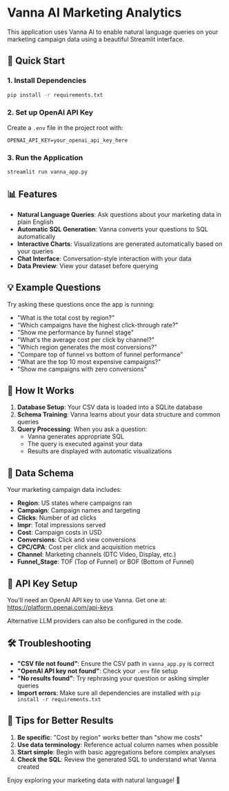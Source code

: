 # Vanna AI Marketing Analytics

This application uses Vanna AI to enable natural language queries on your marketing campaign data using a beautiful Streamlit interface.

## 🚀 Quick Start

### 1. Install Dependencies
```bash
pip install -r requirements.txt
```

### 2. Set up OpenAI API Key
Create a `.env` file in the project root with:
```
OPENAI_API_KEY=your_openai_api_key_here
```

### 3. Run the Application
```bash
streamlit run vanna_app.py
```

## 📊 Features

- **Natural Language Queries**: Ask questions about your marketing data in plain English
- **Automatic SQL Generation**: Vanna converts your questions to SQL automatically
- **Interactive Charts**: Visualizations are generated automatically based on your queries
- **Chat Interface**: Conversation-style interaction with your data
- **Data Preview**: View your dataset before querying

## 💡 Example Questions

Try asking these questions once the app is running:

- "What is the total cost by region?"
- "Which campaigns have the highest click-through rate?"
- "Show me performance by funnel stage"
- "What's the average cost per click by channel?"
- "Which region generates the most conversions?"
- "Compare top of funnel vs bottom of funnel performance"
- "What are the top 10 most expensive campaigns?"
- "Show me campaigns with zero conversions"

## 🔧 How It Works

1. **Database Setup**: Your CSV data is loaded into a SQLite database
2. **Schema Training**: Vanna learns about your data structure and common queries
3. **Query Processing**: When you ask a question:
   - Vanna generates appropriate SQL
   - The query is executed against your data
   - Results are displayed with automatic visualizations

## 📁 Data Schema

Your marketing campaign data includes:

- **Region**: US states where campaigns ran
- **Campaign**: Campaign names and targeting
- **Clicks**: Number of ad clicks
- **Impr**: Total impressions served
- **Cost**: Campaign costs in USD
- **Conversions**: Click and view conversions
- **CPC/CPA**: Cost per click and acquisition metrics
- **Channel**: Marketing channels (DTC Video, Display, etc.)
- **Funnel_Stage**: TOF (Top of Funnel) or BOF (Bottom of Funnel)

## 🔑 API Key Setup

You'll need an OpenAI API key to use Vanna. Get one at: https://platform.openai.com/api-keys

Alternative LLM providers can also be configured in the code.

## 🛠 Troubleshooting

- **"CSV file not found"**: Ensure the CSV path in `vanna_app.py` is correct
- **"OpenAI API key not found"**: Check your `.env` file setup
- **"No results found"**: Try rephrasing your question or asking simpler queries
- **Import errors**: Make sure all dependencies are installed with `pip install -r requirements.txt`

## 🎯 Tips for Better Results

1. **Be specific**: "Cost by region" works better than "show me costs"
2. **Use data terminology**: Reference actual column names when possible
3. **Start simple**: Begin with basic aggregations before complex analyses
4. **Check the SQL**: Review the generated SQL to understand what Vanna created

Enjoy exploring your marketing data with natural language! 🚀 